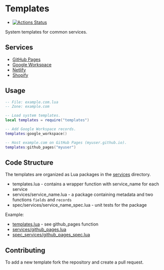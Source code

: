 # Templates

- [![Actions Status](https://github.com/luadns/templates/workflows/CI/badge.svg)](https://github.com/luadns/templates/actions)

System templates for common services.


## Services

* [GitHub Pages](templates/github_pages.lua)
* [Google Workspace](templates/google_workspace.lua)
* [Netlify](templates/netlify.lua)
* [Shopify](templates/shopify.lua.lua)

## Usage

```lua
-- File: example.com.lua
-- Zone: example.com

-- Load system templates.
local templates = require("templates")

-- Add Google Workspace records.
templates:google_workspace()

-- Host example.com on GitHub Pages (myuser.github.io).
templates:github_pages("myuser")
```

## Code Structure

The templates are organized as Lua packages in the [services](services) directory.

* templates.lua - contains a wrapper function with service_name for each service
* services/service_name.lua - a package containing metadata and two functions `fields` and `records`
* spec/services/service_name_spec.lua - unit tests for the package

Example:

* [templates.lua](templates.lua) - see github_pages function
* [services/github_pages.lua](services/github_pages.lua)
* [spec_services/github_pages_spec.lua](spec/services/github_pages_spec.lua)

## Contributing

To add a new template fork the repository and create a pull request.
